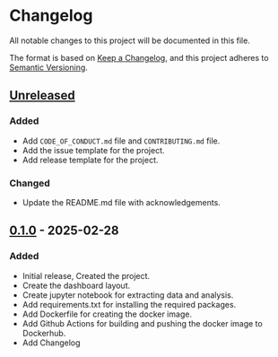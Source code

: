 # Changelog
All notable changes to this project will be documented in this file.

The format is based on [Keep a Changelog](https://keepachangelog.com/en/1.1.0/),
and this project adheres to [Semantic Versioning](https://semver.org/spec/v2.0.0.html).

## [Unreleased]

### Added

- Add `CODE_OF_CONDUCT.md` file and `CONTRIBUTING.md` file.
- Add the issue template for the project.
- Add release template for the project.

### Changed

- Update the README.md file with acknowledgements.


## [0.1.0] - 2025-02-28

### Added

- Initial release, Created the project.
- Create the dashboard layout.
- Create jupyter notebook for extracting data and analysis.
- Add requirements.txt for installing the required packages.
- Add Dockerfile for creating the docker image.
- Add Github Actions for building and pushing the docker image to Dockerhub.
- Add Changelog 


[Unreleased]: https://github.com/ZhipengHe/NEM-Dashboard/compare/v0.0.1...HEAD
[0.1.0]: https://github.com/ZhipengHe/NEM-Dashboard/releases/tag/v0.0.1


